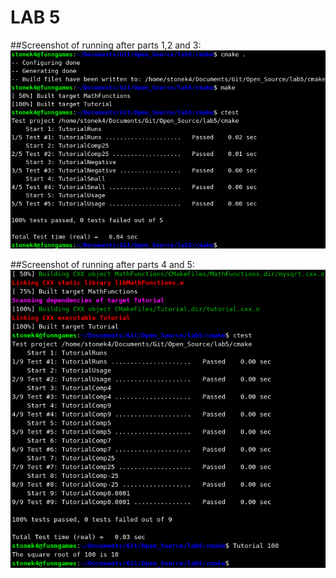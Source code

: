 LAB 5
=====

##Screenshot of running after parts 1,2 and 3:
![Tree](../images/cmake123.png)

##Screenshot of running after parts 4 and 5:
![Tree](../images/cmake45.png)
